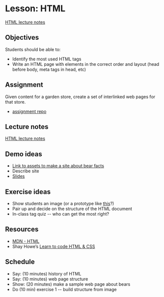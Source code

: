 # Lesson: HTML

[HTML lecture notes](notes-html.md)

## Objectives

Students should be able to:

- Identify the most used HTML tags
- Write an HTML page with elements in the correct order and layout (head before body, meta tags in head, etc)

## Assignment

Given content for a garden store, create a set of interlinked web pages for that store.

- [assignment repo](https://github.com/momentum-assignments/html--small-business)

## Lecture notes

[HTML lecture notes](notes-html.md)

## Demo ideas

- [Link to assets to make a site about bear facts](https://glitch.com/~bears-in-my-html)
- Describe site
- [Slides](https://drive.google.com/file/d/1vPDkTDEFChA98dddcSxc9ZLVKw_5Bm7C/view?usp=sharing)

## Exercise ideas

- Show students an image (or a prototype like [this](https://www.justinmind.com/usernote/tests/17386057/17386059/36027864/index.html#/screens/993d5081-ce5b-42bd-9a93-4c8daca4fbbe)?)
- Pair up and decide on the structure of the HTML document
- In-class tag quiz -- who can get the most right?

## Resources

- [MDN - HTML](https://developer.mozilla.org/en-US/docs/Web/HTML)
- Shay Howe’s [Learn to code HTML & CSS](https://learn.shayhowe.com/)

## Schedule

- Say: (10 minutes) history of HTML
- Say: (10 minutes) web page structure
- Show: (20 minutes) make a sample web page about bears
- Do (10 min) exercise 1 -- build structure from image

